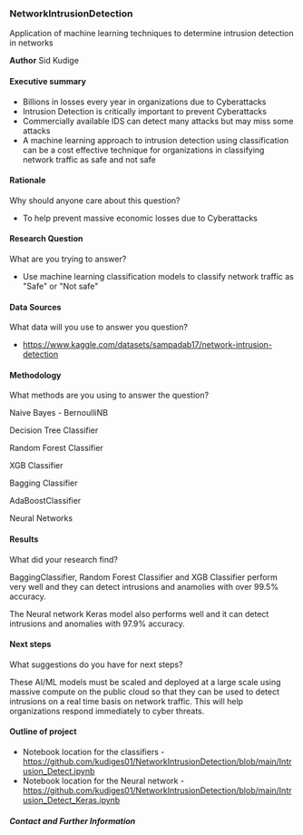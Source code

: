 ### NetworkIntrusionDetection
Application of machine learning techniques to determine intrusion detection in networks

**Author**
Sid Kudige

#### Executive summary

- Billions in losses every year in organizations due to Cyberattacks
- Intrusion Detection is critically important to prevent Cyberattacks
- Commercially available IDS can detect many attacks but may miss some attacks 
- A machine learning approach to intrusion detection using classification can be a cost effective technique for organizations in classifying network traffic as safe and not safe

#### Rationale
Why should anyone care about this question?

- To help prevent massive economic losses due to Cyberattacks

#### Research Question
What are you trying to answer?

- Use machine learning classification models to classify network traffic as "Safe" or "Not safe"

#### Data Sources
What data will you use to answer you question?

- https://www.kaggle.com/datasets/sampadab17/network-intrusion-detection

#### Methodology
What methods are you using to answer the question?

   Naive Bayes - BernoulliNB
   
   Decision Tree Classifier
   
   Random Forest Classifier
   
   XGB Classifier
   
   Bagging Classifier
   
   AdaBoostClassifier

   Neural Networks

#### Results
What did your research find?

BaggingClassifier, Random Forest Classifier and XGB Classifier perform very well and they can detect intrusions and anamolies with over 99.5% accuracy.

The Neural network Keras model also performs well and it can detect intrusions and anomalies with 97.9% accuracy. 

#### Next steps
What suggestions do you have for next steps?

These AI/ML models must be scaled and deployed at a large scale using massive compute on the public cloud so that they can be used to detect intrusions on a real time basis on network traffic. This will help organizations respond immediately to cyber threats.

#### Outline of project

- Notebook location for the classifiers - https://github.com/kudiges01/NetworkIntrusionDetection/blob/main/Intrusion_Detect.ipynb
- Notebook location for the Neural network - https://github.com/kudiges01/NetworkIntrusionDetection/blob/main/Intrusion_Detect_Keras.ipynb

##### Contact and Further Information

